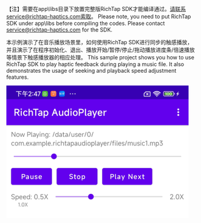 【注】需要在app\libs目录下放置完整版RichTap SDK才能编译通过。请联系service@richtap-haptics.com索取。
Please note, you need to put RichTap SDK under app\libs before compiling the codes. Please contact service@richtap-haptics.com for the SDK.

本示例演示了在音乐播放场景里，如何使用RichTap SDK进行同步的触感播放，并且演示了在程序初始化、退出、播放开始/暂停/停止/拖动播放进度条/倍速播放等情景下触感播放器的相应处理。
This sample project shows you how to use RichTap SDK to play haptic feedback during playing a music file. It also demonstrates the usage of seeking and playback speed adjustment features.

<img src="./screenshot.png" width="480" height="350" alt="App" />
